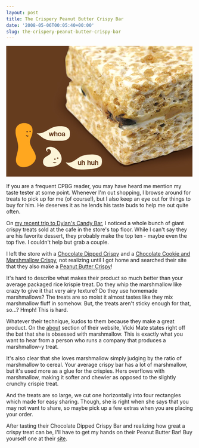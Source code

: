 ```yaml
---
layout: post
title: The Crispery Peanut Butter Crispy Bar
date: '2008-05-06T00:05:40+00:00'
slug: the-crispery-peanut-butter-crispy-bar
---
```

<img src='images/uploads/2008/05/crispery_041.jpg' alt='The Crispery Peanut Butter Crispy Bar' class="yellowborder" />

If you are a frequent CPBG reader, you may have heard me mention my taste tester at some point. Whenever I'm out shopping, I browse around for treats to pick up for me (of course!), but I also keep an eye out for things to buy for him. He deserves it as he lends his taste buds to help me out quite often. 

On <a href="http://www.cpbgallery.com/2008/05/05/midtown-manhattan-candy-store-tour/">my recent trip to Dylan's Candy Bar</a>, I noticed a whole bunch of giant crispy treats sold at the cafe in the store's top floor. While I can't say they are his favorite dessert, they probably make the top ten - maybe even the top five. I couldn't help but grab a couple. 

I left the store with a <a href="http://www.thecrispery.com/treat.cfm?ProdID=38&category=4">Chocolate Dipped Crispy</a> and a <a href="http://www.thecrispery.com/treat.cfm?ProdID=28&category=4">Chocolate Cookie and Marshmallow Crispy</a>, not realizing until I got home and searched their site that they also make a <a href="http://www.thecrispery.com/treat.cfm?ProdID=30&category=4">Peanut Butter Crispy</a>!

It's hard to describe what makes their product so much better than your average packaged rice krispie treat. Do they whip the marshmallow like crazy to give it that very airy texture? Do they use homemade marshmallows? The treats are so moist it almost tastes like they mix marshmallow fluff in somehow. But, the treats aren't sticky enough for that, so...? Hmph! This is hard.

Whatever their technique, kudos to them because they make a great product. On the <a href="http://www.thecrispery.com/about.cfm">about</a> section of their website, Vicki Mate states right off the bat that she is obsessed with marshmallow. This is exactly what you want to hear from a person who runs a company that produces a marshmallow-y treat. 

It's also clear that she loves marshmallow simply judging by the ratio of marshmallow to cereal. Your average crispy bar has a lot of marshmallow, but it's used more as a glue for the crispies. Hers overflows with marshmallow, making it softer and chewier as opposed to the slightly crunchy crispie treat.

And the treats are so large, we cut one horizontally into four rectangles which made for easy sharing. Though, she is right when she says that you may not want to share, so maybe pick up a few extras when you are placing your order.

After tasting their Chocolate Dipped Crispy Bar and realizing how great a crispy treat can be, I'll have to get my hands on their Peanut Butter Bar! Buy yourself one at their <a href="http://www.thecrispery.com/treat.cfm?ProdID=30&category=4">site</a>.
